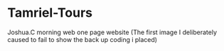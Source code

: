 # Tamriel-Tours
Joshua.C morning web one page website
  (The first image I deliberately caused to fail to show the back up coding i placed)
